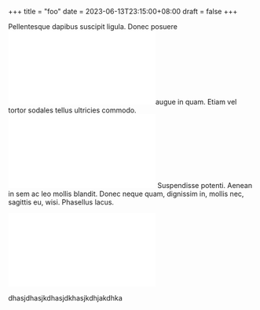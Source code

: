 +++
title = "foo"
date = 2023-06-13T23:15:00+08:00
draft = false
+++

Pellentesque dapibus suscipit ligula.  Donec posuere <embed img src="/ltximg/20230613-foo_08e84e1dd07e16d4717c4fc6fbc017940454f709.svg" alt="\(\sum_{n=1}^{\infty} a_n z^n\)" class="org-svg" />augue in quam.  Etiam vel tortor sodales tellus ultricies commodo. <embed img src="/ltximg/20230613-foo_63db721d25d993ebcbe415aeda86b882af5b0529.svg" alt="\(\int_{a}^bf(x)dx = F(b) - F(a)\)" class="org-svg" /> Suspendisse potenti.  Aenean in sem ac leo mollis blandit.  Donec neque quam, dignissim in, mollis nec, sagittis eu, wisi.  Phasellus lacus.

<embed img src="/ltximg/20230613-foo_ff6e86928feda82fc31281adc877b3c3fe57ef35.svg" alt="\(\sum_{k=0}^{\infty} c_k (x-a)^k \)" class="org-svg" />

dhasjdhasjkdhasjdkhasjkdhjakdhka